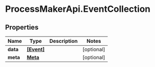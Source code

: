 # ProcessMakerApi.EventCollection

## Properties
Name | Type | Description | Notes
------------ | ------------- | ------------- | -------------
**data** | [**[Event]**](Event.md) |  | [optional] 
**meta** | [**Meta**](Meta.md) |  | [optional] 


